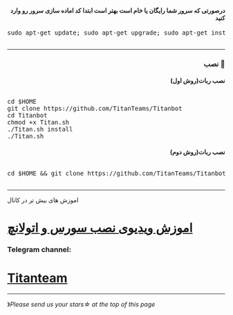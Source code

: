 <h4 dir="rtl">درصورتی که سرور شما رایگان یا خام است بهتر است ابتدا کد اماده سازی سرور رو وارد کنید
</h4>
<pre>
<span>sudo apt-get update; sudo apt-get upgrade; sudo apt-get install tmux; sudo apt-get install luarocks; sudo apt-get install screen; sudo apt-get install libreadline-dev libconfig-dev libssl-dev lua5.2 liblua5.2-dev lua-socket lua-sec lua-expat libevent-dev make unzip git redis-server autoconf g++ libjansson-dev libpython-dev expat libexpat1-dev; sudo apt-get update; sudo apt-get install; sudo apt-get install upstart-sysv;
</span>
</pre>
<hr>
<h3 align="right"> <strong>نصب</strong> 🚀
<h4 dir="rtl">نصب ربات(روش اول)
<br></h4>
<h6 dir="rtl"></h6>
<pre>
<span>cd $HOME</span>
<span>git clone https://github.com/TitanTeams/Titanbot</span>
<span>cd Titanbot</span>
<span>chmod +x Titan.sh</span>
<span>./Titan.sh install</span>
<span>./Titan.sh</span>
</pre>
<h4 dir="rtl">نصب ربات(روش دوم)
<br></h4>
<h6 dir="rtl"></h6>
<pre>
<span>cd $HOME && git clone https://github.com/TitanTeams/Titanbot && cd Titanbot && chmod +x Titan.sh && ./Titan.sh install && ./Titan.sh 
</span>
</pre>
<hr>
اموزش های بیش تر در کانال

# [اموزش ویدیوی نصب سورس و اتولانچ](https://telegram.me/titantims)


###  Telegram channel:

# [Titanteam](https://telegram.me/titantims)

* * *
》*Please send us your stars☆ at the top of this page*



